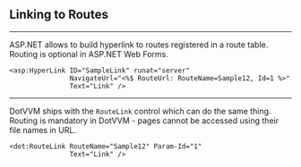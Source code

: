 ## Linking to Routes

-------------------------------------

ASP.NET allows to build hyperlink to routes registered in a route table. Routing is optional in ASP.NET Web Forms.

```DOTHTML
<asp:HyperLink ID="SampleLink" runat="server" 
               NavigateUrl="<%$ RouteUrl: RouteName=Sample12, Id=1 %>" 
               Text="Link" />
```

-------------------------------------

DotVVM ships with the `RouteLink` control which can do the same thing. Routing is mandatory in DotVVM - pages cannot be accessed using their file names in URL.

```DOTHTML
<dot:RouteLink RouteName="Sample12" Param-Id="1" 
               Text="Link" />
```
